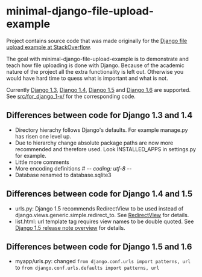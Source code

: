 minimal-django-file-upload-example
==================================

Project contains source code that was made originally for the [Django file upload example at StackOverflow](http://stackoverflow.com/questions/5871730/need-a-minimal-django-file-upload-example).

The goal with minimal-django-file-upload-example is to demonstrate and teach how file uploading is done with Django. Because of the academic nature of the project all the extra functionality is left out. Otherwise you would have hard time to quess what is important and what is not.

Currently [Django 1.3](https://docs.djangoproject.com/en/dev/releases/1.3/), [Django 1.4](https://docs.djangoproject.com/en/dev/releases/1.4/), [Django 1.5](https://docs.djangoproject.com/en/dev/releases/1.5/) and [Django 1.6](https://docs.djangoproject.com/en/dev/releases/1.6/) are supported. See [src/for_django_1-x/](https://github.com/doph/minimal-django-file-upload-example/tree/master/src) for the corresponding code.

Differences between code for Django 1.3 and 1.4
-----------------------------------------------
- Directory hierachy follows Django's defaults. For example manage.py has risen one level up.
- Due to hierarchy change absolute package paths are now more recommended and therefore used. Look INSTALLED_APPS in settings.py for example.
- Little more comments
- More encoding definitions # -*- coding: utf-8 -*-
- Database renamed to database.sqlite3

Differences between code for Django 1.4 and 1.5
-----------------------------------------------
- urls.py: Django 1.5 recommends RedirectView to be used instead of django.views.generic.simple.redirect_to. See [RedirectView](https://docs.djangoproject.com/en/1.5/ref/class-based-views/base/#redirectview) for details.
- list.html: url template tag requires view names to be double quoted. See [Django 1.5 release note overview](https://docs.djangoproject.com/en/dev/releases/1.5/#overview) for details.

Differences between code for Django 1.5 and 1.6
-----------------------------------------------
- myapp/urls.py: changed `from django.conf.urls import patterns, url` to `from django.conf.urls.defaults import patterns, url`
